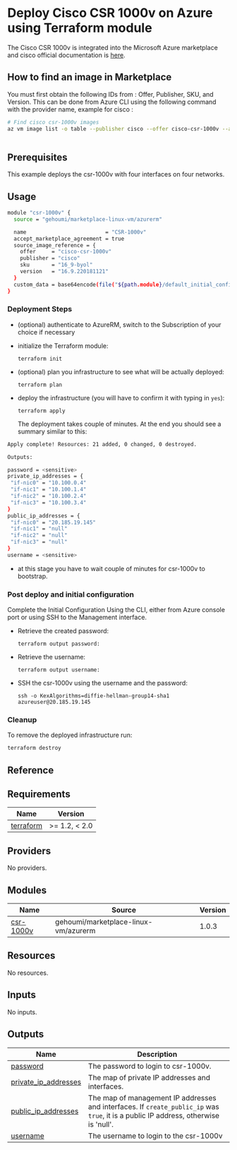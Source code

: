 # Deploy Cisco CSR 1000v on Azure using Terraform module

The Cisco CSR 1000v is integrated into the Microsoft Azure marketplace and cisco official documentation is [here](https://www.cisco.com/c/en/us/td/docs/routers/csr1000/software/azu/b_csr1000config-azure/b_csr1000config-azure_chapter_01011.html).


##  How to find an image in Marketplace

You must first obtain the following IDs from : Offer, Publisher, SKU, and Version. 
This can be done from Azure CLI using the following command with the provider name, example for cisco :

```bash
# Find cisco csr-1000v images
az vm image list -o table --publisher cisco --offer cisco-csr-1000v --all
  
```

## Prerequisites

This example deploys the csr-1000v with four interfaces on four networks.

## Usage

```bash
module "csr-1000v" {
  source = "gehoumi/marketplace-linux-vm/azurerm"

  name                         = "CSR-1000v"
  accept_marketplace_agreement = true
  source_image_reference = {
    offer     = "cisco-csr-1000v"
    publisher = "cisco"
    sku       = "16_9-byol"
    version   = "16.9.220181121"
  }
  custom_data = base64encode(file("${path.module}/default_initial_config.tpl"))
}
```

### Deployment Steps

* (optional) authenticate to AzureRM, switch to the Subscription of your choice if necessary
* initialize the Terraform module:

      terraform init

* (optional) plan you infrastructure to see what will be actually deployed:

      terraform plan

* deploy the infrastructure (you will have to confirm it with typing in `yes`):

      terraform apply

  The deployment takes couple of minutes. At the end you should see a summary similar to this:

 ```bash
 Apply complete! Resources: 21 added, 0 changed, 0 destroyed.

Outputs:

password = <sensitive>
private_ip_addresses = {
  "if-nic0" = "10.100.0.4"
  "if-nic1" = "10.100.1.4"
  "if-nic2" = "10.100.2.4"
  "if-nic3" = "10.100.3.4"
}
public_ip_addresses = {
  "if-nic0" = "20.185.19.145"
  "if-nic1" = "null"
  "if-nic2" = "null"
  "if-nic3" = "null"
}
username = <sensitive>

 ```

* at this stage you have to wait couple of minutes for csr-1000v to bootstrap.

### Post deploy and initial configuration

Complete the Initial Configuration Using the CLI, either from Azure console port or using SSH to the Management interface. 

* Retrieve the created password:

      terraform output password:
    
* Retrieve the username:

      terraform output username:


* SSH the csr-1000v using the username and the password:

      ssh -o KexAlgorithms=diffie-hellman-group14-sha1 azureuser@20.185.19.145


### Cleanup

To remove the deployed infrastructure run:

```sh
terraform destroy
```

## Reference
<!-- BEGIN_TF_DOCS -->
## Requirements

| Name | Version |
|------|---------|
| <a name="requirement_terraform"></a> [terraform](#requirement\_terraform) | >= 1.2, < 2.0 |

## Providers

No providers.

## Modules

| Name | Source | Version |
|------|--------|---------|
| <a name="module_csr-1000v"></a> [csr-1000v](#module\_csr-1000v) | gehoumi/marketplace-linux-vm/azurerm | 1.0.3 |

## Resources

No resources.

## Inputs

No inputs.

## Outputs

| Name | Description |
|------|-------------|
| <a name="output_password"></a> [password](#output\_password) | The password to login to csr-1000v. |
| <a name="output_private_ip_addresses"></a> [private\_ip\_addresses](#output\_private\_ip\_addresses) | The map of private IP addresses and interfaces. |
| <a name="output_public_ip_addresses"></a> [public\_ip\_addresses](#output\_public\_ip\_addresses) | The map of management IP addresses and interfaces. If `create_public_ip` was `true`, it is a public IP address, otherwise is 'null'. |
| <a name="output_username"></a> [username](#output\_username) | The username to login to the csr-1000v |
<!-- END_TF_DOCS -->
